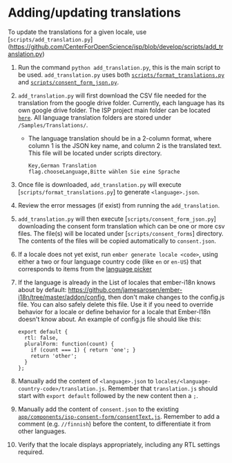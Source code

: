# Adding/updating translations
To update the translations for a given locale, use
[`scripts/add_translation.py`] (https://github.com/CenterForOpenScience/isp/blob/develop/scripts/add_translation.py)

1. Run the command `python add_translation.py`, this is the main script to be used. `add_translation.py` uses both [`scripts/format_translations.py`](https://github.com/CenterForOpenScience/isp/blob/develop/scripts/format_translations.py) and [`scripts/consent_form_json.py`](https://github.com/CenterForOpenScience/isp/blob/develop/scripts/consent_form_json.py).

2. `add_translation.py` will first download the CSV file needed for the translation from the google drive folder. Currently, each language has its own google drive folder. The ISP project main folder can be located [`here`](https://drive.google.com/drive/u/0/folders/0BxGwKGgJtw4WYVpJVllsMk84Wms). All language translation folders are stored under `/Samples/Translations/`.

    - The language translation should be in a 2-column format, where column 1 is the JSON key name, and column 2 is the translated text. This file will be located under scripts directory.
        ```
        Key,German Translation
        flag.chooseLanguage,Bitte wählen Sie eine Sprache
        ```
  
3. Once file is downloaded, `add_translation.py` will execute [`scripts/format_translations.py`] to generate `<language>.json`.

4. Review the error messages (if exist) from running the `add_translation`.

5. `add_translation.py` will then execute [`scripts/consent_form_json.py`]  downloading the consent form translation which can be one or more csv files. The file(s) will be located under [`scripts/consent_forms`] directory. The contents of the files will be copied automatically to `consent.json`.


5. If a locale does not yet exist, run `ember generate locale <code>`, using either a two or four language country
code (like `en` or `en-US`) that corresponds to items from the [language picker](https://github.com/abought/isp/blob/a5159baae38756990e5f59c6be1b0bc9e64e25be/app/components/language-picker/countries.js#L636)

6. If the language is already in the List of locales that ember-i18n knows about by default: https://github.com/jamesarosen/ember-i18n/tree/master/addon/config, then don't make changes to the config.js file. You can  also safely delete this file. Use it if you need to override behavior for a locale or define behavior for a locale that Ember-I18n doesn't know about. An example of config.js file should like this:
    ```
    export default {
      rtl: false,
      pluralForm: function(count) {
        if (count === 1) { return 'one'; }
        return 'other';
      }
    };
    ```
7. Manually add the content of `<language>.json` to `locales/<language-country-code>/translation.js`. Remember that `translation.js` should start with `export default` followed by the new content then a `;`.

8. Manually add the content of `consent.json` to the existing [`app/components/isp-consent-form/consentText.js`](app/components/isp-consent-form/consentText.js). Remember to add a comment (e.g. `//finnish`) before the content, to differentiate it from other languages.

9. Verify that the locale displays appropriately, including any RTL settings required.
